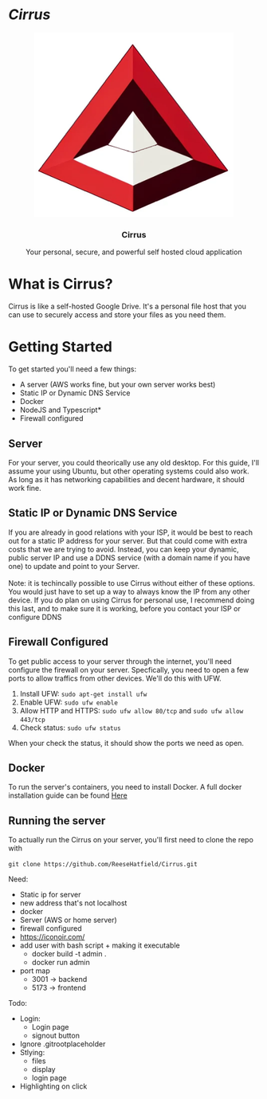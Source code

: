 # *Cirrus*
<p align="center">
  <a href="https://github.com/reesehatfield/cirrus">
    <img src="./frontend/public/cirrus.png" alt="Cirrus Logo" width="400" height="370">
  </a>
</p>

<h3 align="center"><strong>Cirrus</strong></h3>

<p align="center">
  Your personal, secure, and powerful self hosted cloud application
  <br>
</p>

# What is Cirrus?

Cirrus is like a self-hosted Google Drive. It's a personal file host that you can use to securely access and store your files as you need them.

# Getting Started

To get started you'll need a few things:
- A server (AWS works fine, but your own server works best)
- Static IP or Dynamic DNS Service
- Docker
- NodeJS and Typescript*
- Firewall configured

## Server
For your server, you could theorically use any old desktop. For this guide, I'll assume your using Ubuntu, but other operating systems could also work. As long as it has networking capabilities and decent hardware, it should work fine.

## Static IP or Dynamic DNS Service
If you are already in good relations with your ISP, it would be best to reach out for a static IP address for your server. But that could come with extra costs that we are trying to avoid. Instead, you can keep your dynamic, public server IP and use a DDNS service (with a domain name if you have one) to update and point to your Server. 
</br>
</br>
Note: it is techincally possible to use Cirrus without either of these options. You would just have to set up a way to always know the IP from any other device. If you do plan on using Cirrus for personal use, I recommend doing this last, and to make sure it is working, before you contact your ISP or configure DDNS


## Firewall Configured
To get public access to your server through the internet, you'll need configure the firewall on your server. Specfically, you need to open a few ports to allow traffics from other devices. We'll do this with UFW.

1. Install UFW: `sudo apt-get install ufw`
2. Enable UFW: `sudo ufw enable`
3. Allow HTTP and HTTPS: `sudo ufw allow 80/tcp` and `sudo ufw allow 443/tcp`
4. Check status: `sudo ufw status`

When your check the status, it should show the ports we need as open.


## Docker

To run the server's containers, you need to install Docker. A full docker installation guide can be found [Here](https://docs.docker.com/engine/install/)

## Running the server
To actually run the Cirrus on your server, you'll first need to clone the repo with

`git clone https://github.com/ReeseHatfield/Cirrus.git`




Need:
- Static ip for server
- new address that's not localhost
- docker
- Server (AWS or home server)
- firewall configured
- https://iconoir.com/
- add user with bash script + making it executable
  - docker build -t admin .
  - docker run admin
- port map
  - 3001 -> backend
  - 5173 -> frontend



Todo:
- Login:
  - Login page
  - signout button
- Ignore .gitrootplaceholder
- Stlying:
  - files
  - display
  - login page
- Highlighting on click



